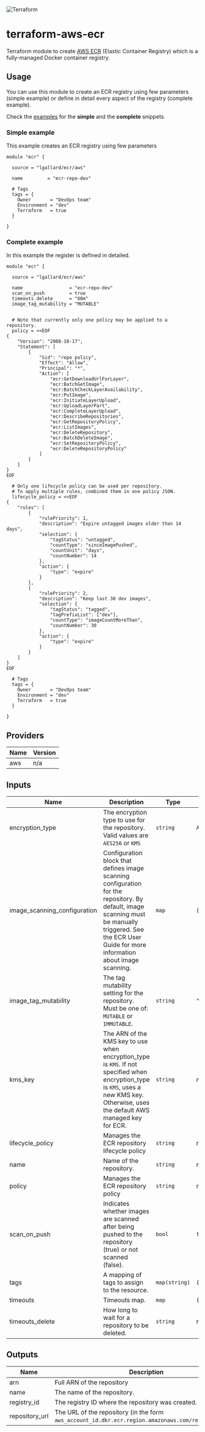 ![Terraform](https://lgallardo.com/images/terraform.jpg)
# terraform-aws-ecr
Terraform module to create [AWS ECR](https://aws.amazon.com/ecr/) (Elastic Container Registry) which is a fully-managed Docker container registry.

## Usage
You can use this module to create an ECR registry using few parameters (simple example) or define in detail every aspect of the registry (complete example).

Check the [examples](examples/) for the  **simple** and the **complete** snippets.

### Simple example
This example creates an ECR registry using few parameters

```
module "ecr" {

  source = "lgallard/ecr/aws"

  name         = "ecr-repo-dev"

  # Tags
  tags = {
    Owner       = "DevOps team"
    Environment = "dev"
    Terraform   = true
  }

}
```

### Complete example
In this example the register is defined in detailed.

```
module "ecr" {

  source = "lgallard/ecr/aws"

  name                 = "ecr-repo-dev"
  scan_on_push         = true
  timeouts_delete      = "60m"
  image_tag_mutability = "MUTABLE"


  # Note that currently only one policy may be applied to a repository.
  policy = <<EOF
{
    "Version": "2008-10-17",
    "Statement": [
        {
            "Sid": "repo policy",
            "Effect": "Allow",
            "Principal": "*",
            "Action": [
                "ecr:GetDownloadUrlForLayer",
                "ecr:BatchGetImage",
                "ecr:BatchCheckLayerAvailability",
                "ecr:PutImage",
                "ecr:InitiateLayerUpload",
                "ecr:UploadLayerPart",
                "ecr:CompleteLayerUpload",
                "ecr:DescribeRepositories",
                "ecr:GetRepositoryPolicy",
                "ecr:ListImages",
                "ecr:DeleteRepository",
                "ecr:BatchDeleteImage",
                "ecr:SetRepositoryPolicy",
                "ecr:DeleteRepositoryPolicy"
            ]
        }
    ]
}
EOF

  # Only one lifecycle policy can be used per repository.
  # To apply multiple rules, combined them in one policy JSON.
  lifecycle_policy = <<EOF
{
    "rules": [
        {
            "rulePriority": 1,
            "description": "Expire untagged images older than 14 days",
            "selection": {
                "tagStatus": "untagged",
                "countType": "sinceImagePushed",
                "countUnit": "days",
                "countNumber": 14
            },
            "action": {
                "type": "expire"
            }
        },
        {
            "rulePriority": 2,
            "description": "Keep last 30 dev images",
            "selection": {
                "tagStatus": "tagged",
                "tagPrefixList": ["dev"],
                "countType": "imageCountMoreThan",
                "countNumber": 30
            },
            "action": {
                "type": "expire"
            }
        }
    ]
}
EOF

  # Tags
  tags = {
    Owner       = "DevOps team"
    Environment = "dev"
    Terraform   = true
  }

}

```
## Providers

| Name | Version |
|------|---------|
| aws | n/a |

## Inputs

| Name | Description | Type | Default | Required |
|------|-------------|------|---------|:--------:|
| encryption\_type | The encryption type to use for the repository. Valid values are `AES256` or `KMS` | `string` | `AES256` | no |
| image\_scanning\_configuration | Configuration block that defines image scanning configuration for the repository. By default, image scanning must be manually triggered. See the ECR User Guide for more information about image scanning. | `map` | `{}` | no |
| image\_tag\_mutability | The tag mutability setting for the repository. Must be one of: `MUTABLE` or `IMMUTABLE`. | `string` | `"MUTABLE"` | no |
| kms\_key | The ARN of the KMS key to use when encryption_type is `KMS`. If not specified when encryption_type is `KMS`, uses a new KMS key. Otherwise, uses the default AWS managed key for ECR. | `string` | n/a | no |
| lifecycle\_policy | Manages the ECR repository lifecycle policy | `string` | n/a | yes |
| name | Name of the repository. | `string` | n/a | yes |
| policy | Manages the ECR repository policy | `string` | n/a | yes |
| scan\_on\_push | Indicates whether images are scanned after being pushed to the repository (true) or not scanned (false). | `bool` | `true` | no |
| tags | A mapping of tags to assign to the resource. | `map(string)` | `{}` | no |
| timeouts | Timeouts map. | `map` | `{}` | no |
| timeouts\_delete | How long to wait for a repository to be deleted. | `string` | n/a | no |

## Outputs

| Name | Description |
|------|-------------|
| arn | Full ARN of the repository |
| name | The name of the repository. |
| registry\_id | The registry ID where the repository was created. |
| repository\_url | The URL of the repository (in the form `aws_account_id.dkr.ecr.region.amazonaws.com/repositoryName`) |
